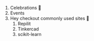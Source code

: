 
1. Celebrations 🎉
2. Events
3. Hey checkout commonly used sites 🙂
   1. Repilit
   2. Tinkercad
   3. scikit-learn
